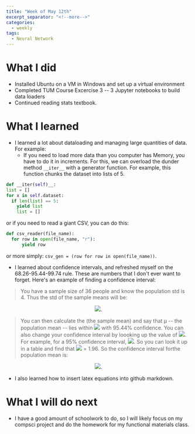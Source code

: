 ```yaml
---
title: "Week of May 12th"
excerpt_separator: "<!--more-->"
categories:
  - weekly
tags:
  - Neural Network
---
```

<!--
header:
  overlay_image: /assets/images/header.jpg
  overlay_filter: 0.5 # same as adding an opacity of 0.5 to a black background
  caption: "Photo credit: [**Unsplash**](https://unsplash.com)"
  actions:
    - label: "More Info"
      url: "https://unsplash.com"
-->


# What I did
* Installed Ubuntu on a VM in Windows and set up a virtual environment
* Completed TUM Course Excercise 3 -- 3 Jupyter notebooks to build data loaders
* Continued reading stats textbook.

# What I learned
* I learned a lot about dataloading and managing large quantities of data. For example:
  - If you need to load more data than you computer has Memory, you have to do it in increments. For this, we can overload the dunder method ``__iter__`` with a generator function. For example, this function chunks the dataset into lists of 5.
  
```python
def __iter(self)__:
list = []
for x in self.dataset:
  if len(list) == 5:
    yield list
    list = []
```
or if you need to read a giant CSV, you can do this:
  
  ```python
  def csv_reader(file_name):
    for row in open(file_name, "r"):
        yield row
  ```
  
  or more simply: ``csv_gen = (row for row in open(file_name))``.
  - I learned about confidence intervals, and refreshed myself on the 68.26-95.44-99.74 rule. These are numbers that I don't ever want to forget. Here's an example of finding a confidence interval:
  > You have a sample size of 36 people and know the population std is 4. Thus the std of the sample means will be:
  <p align="center">
  <img src="https://render.githubusercontent.com/render/math?math=\sigma_\bar{x} = \frac{\sigma}{\sqrt{n}} = \frac{4}{\sqrt{36}}">.
  </p>

  > You can then calculate the <x> (the sample mean) and say that μ -- the population mean -- lies within <img src="https://render.githubusercontent.com/render/math?math=\bar{x} \pm 2*\sigma_{\bar{x}}"> with 95.44% confidence. You can also change your confidence interval by loooking up the value of  <img src="https://render.githubusercontent.com/render/math?math=z_{\alpha/2}">. For example, for a 95% confidence interval,  <img src="https://render.githubusercontent.com/render/math?math=\alpha = 1 - .95">. So you can look it up in a table and find that <img src="https://render.githubusercontent.com/render/math?math=Z_{.5/2}"> = 1.96. So the confidence interval forthe population mean is:
  <p align="center">
  <img src="https://render.githubusercontent.com/render/math?math=\mu = \bar{x} \pm Z_{\alpha/2} * \frac{\sigma}{\sqrt{n}}">.
  </p>
  
  * I also learned how to insert latex equations into github markdown.

# What I will do next
- I have a good amount of schoolwork to do, so I will likely focus on my compsci project and do the homework for my functional materials class.
